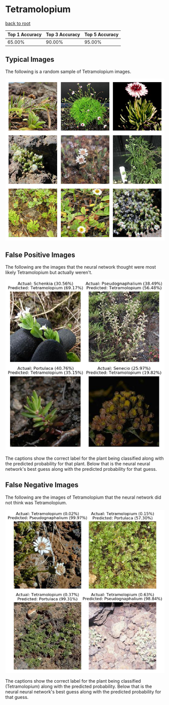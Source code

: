 
# Tetramolopium

[back to root](https://github.com/HACC2018/ohia.ai#results)

| Top 1 Accuracy | Top 3 Accuracy | Top 5 Accuracy | 
| --- | --- | --- |
| 65.00% | 90.00% | 95.00% | 


## Typical Images
The following is a random sample of Tetramolopium images.
<p align="center"> <img src="../../../figures/typical/Tetramolopium.png?raw=true"> </p>

## False Positive Images
The following are the images that the neural network thought were most likely Tetramolopium but actually weren't.  
<p align="center"> <img src="../../../figures/false_positives/Tetramolopium.png?raw=true"> </p>
The captions show the correct label for the plant being classified along with the predicted probability for that plant.  Below that is the neural neural network's best guess along with the predicted probability for that guess.

## False Negative Images
The following are the images of Tetramolopium that the neural network did not think was Tetramolopium.  
<p align="center"> <img src="../../../figures/false_negatives/Tetramolopium.png?raw=true"> </p>
The captions show the correct label for the plant being classified (Tetramolopium) along with the predicted probability.  Below that is the neural neural network's best guess along with the predicted probability for that guess.

